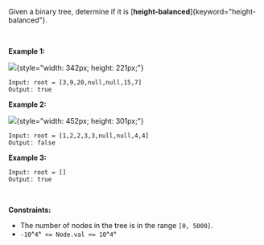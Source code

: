 Given a binary tree, determine if it is
[**height-balanced**]{keyword="height-balanced"}.

 

**Example 1:**

![](https://assets.leetcode.com/uploads/2020/10/06/balance_1.jpg){style="width: 342px; height: 221px;"}

    Input: root = [3,9,20,null,null,15,7]
    Output: true

**Example 2:**

![](https://assets.leetcode.com/uploads/2020/10/06/balance_2.jpg){style="width: 452px; height: 301px;"}

    Input: root = [1,2,2,3,3,null,null,4,4]
    Output: false

**Example 3:**

    Input: root = []
    Output: true

 

**Constraints:**

-   The number of nodes in the tree is in the range `[0, 5000]`.
-   `-10`^`4`^` <= Node.val <= 10`^`4`^
